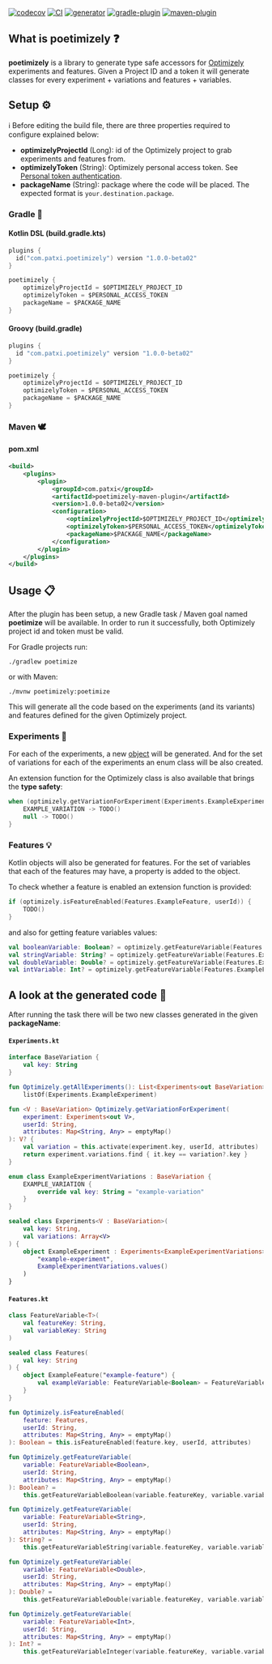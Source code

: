 [![codecov](https://codecov.io/gh/patxibocos/poetimizely/branch/master/graph/badge.svg)](https://codecov.io/gh/patxibocos/poetimizely)
[![CI](https://github.com/patxibocos/poetimizely/workflows/CI/badge.svg)](https://github.com/patxibocos/poetimizely/actions?query=workflow%3ACI)
[![generator](https://img.shields.io/bintray/v/patxibocos/com.patxi/poetimizely-generator?label=generator)](https://bintray.com/patxibocos/com.patxi/poetimizely-generator)
[![gradle-plugin](https://img.shields.io/maven-metadata/v.svg?colorB=007ec6&label=gradle-plugin&metadataUrl=https%3A%2F%2Fplugins.gradle.org%2Fm2%2Fcom%2Fpatxi%2Fpoetimizely%2Fcom.patxi.poetimizely.gradle.plugin%2Fmaven-metadata.xml)](https://plugins.gradle.org/plugin/com.patxi.poetimizely)
[![maven-plugin](https://img.shields.io/bintray/v/patxibocos/com.patxi/poetimizely-maven-plugin?label=maven-plugin)](https://bintray.com/patxibocos/com.patxi/poetimizely-maven-plugin)

## What is poetimizely ❓

**poetimizely** is a library to generate type safe accessors for [Optimizely](https://www.optimizely.com/) experiments and features.
Given a Project ID and a token it will generate classes for every experiment + variations and features + variables.

## Setup ⚙

ℹ️ Before editing the build file, there are three properties required to configure explained below:
- **optimizelyProjectId** (Long): id of the Optimizely project to grab experiments and features from. 
- **optimizelyToken** (String): Optimizely personal access token. See [Personal token authentication](https://docs.developers.optimizely.com/web/docs/personal-token).
- **packageName** (String): package where the code will be placed. The expected format is `your.destination.package`.

### Gradle 🐘

#### Kotlin DSL (build.gradle.kts)

```kotlin
plugins {
  id("com.patxi.poetimizely") version "1.0.0-beta02"
}

poetimizely {
    optimizelyProjectId = $OPTIMIZELY_PROJECT_ID
    optimizelyToken = $PERSONAL_ACCESS_TOKEN
    packageName = $PACKAGE_NAME
}
```

#### Groovy (build.gradle)

```groovy
plugins {
  id "com.patxi.poetimizely" version "1.0.0-beta02"
}

poetimizely {
    optimizelyProjectId = $OPTIMIZELY_PROJECT_ID
    optimizelyToken = $PERSONAL_ACCESS_TOKEN
    packageName = $PACKAGE_NAME
}

```

### Maven 🕊️

#### pom.xml

```xml
<build>
    <plugins>
        <plugin>
            <groupId>com.patxi</groupId>
            <artifactId>poetimizely-maven-plugin</artifactId>
            <version>1.0.0-beta02</version>
            <configuration>
                <optimizelyProjectId>$OPTIMIZELY_PROJECT_ID</optimizelyProjectId>
                <optimizelyToken>$PERSONAL_ACCESS_TOKEN</optimizelyToken>
                <packageName>$PACKAGE_NAME</packageName>
            </configuration>
        </plugin>
    </plugins>
</build>
```

## Usage 📋

After the plugin has been setup, a new Gradle task / Maven goal named **poetimize** will be available. In order to run it successfully, both Optimizely project id and token must be valid.

For Gradle projects run:

```shell
./gradlew poetimize
```

or with Maven:

```shell
./mvnw poetimizely:poetimize
```

This will generate all the code based on the experiments (and its variants) and features defined for the given Optimizely project.

### Experiments 🧪

For each of the experiments, a new [object](https://kotlinlang.org/docs/reference/object-declarations.html#object-declarations) will be generated. And for the set of variations for each of the experiments an enum class will be also created.

An extension function for the Optimizely class is also available that brings the **type safety**:

```kotlin
when (optimizely.getVariationForExperiment(Experiments.ExampleExperiment, userId)) {
    EXAMPLE_VARIATION -> TODO() 
    null -> TODO()
}
```

### Features 💡

Kotlin objects will also be generated for features. For the set of variables that each of the features may have, a property is added to the object.

To check whether a feature is enabled an extension function is provided:

```kotlin
if (optimizely.isFeatureEnabled(Features.ExampleFeature, userId)) {
    TODO()
}
```

and also for getting feature variables values:

```kotlin
val booleanVariable: Boolean? = optimizely.getFeatureVariable(Features.ExampleFeature.exampleBooleanVariable)
val stringVariable: String? = optimizely.getFeatureVariable(Features.ExampleFeature.exampleStringVariable)
val doubleVariable: Double? = optimizely.getFeatureVariable(Features.ExampleFeature.exampleDoubleVariable)
val intVariable: Int? = optimizely.getFeatureVariable(Features.ExampleFeature.exampleIntVariable)
```

## A look at the generated code 👀

After running the task there will be two new classes generated in the given **packageName**:

#### `Experiments.kt`

```kotlin
interface BaseVariation {
    val key: String
}

fun Optimizely.getAllExperiments(): List<Experiments<out BaseVariation>> =
    listOf(Experiments.ExampleExperiment)

fun <V : BaseVariation> Optimizely.getVariationForExperiment(
    experiment: Experiments<out V>,
    userId: String,
    attributes: Map<String, Any> = emptyMap()
): V? {
    val variation = this.activate(experiment.key, userId, attributes)
    return experiment.variations.find { it.key == variation?.key }
}

enum class ExampleExperimentVariations : BaseVariation {
    EXAMPLE_VARIATION {
        override val key: String = "example-variation"
    }
}

sealed class Experiments<V : BaseVariation>(
    val key: String,
    val variations: Array<V>
) {
    object ExampleExperiment : Experiments<ExampleExperimentVariations> (
        "example-experiment",
        ExampleExperimentVariations.values()
    )
}
```

#### `Features.kt`

```kotlin
class FeatureVariable<T>(
    val featureKey: String,
    val variableKey: String
)

sealed class Features(
    val key: String
) {
    object ExampleFeature("example-feature") {
        val exampleVariable: FeatureVariable<Boolean> = FeatureVariable("example-feature", "example-variable")
    } 
}

fun Optimizely.isFeatureEnabled(
    feature: Features,
    userId: String,
    attributes: Map<String, Any> = emptyMap()
): Boolean = this.isFeatureEnabled(feature.key, userId, attributes)

fun Optimizely.getFeatureVariable(
    variable: FeatureVariable<Boolean>,
    userId: String,
    attributes: Map<String, Any> = emptyMap()
): Boolean? =
    this.getFeatureVariableBoolean(variable.featureKey, variable.variableKey, userId, attributes)

fun Optimizely.getFeatureVariable(
    variable: FeatureVariable<String>,
    userId: String,
    attributes: Map<String, Any> = emptyMap()
): String? =
    this.getFeatureVariableString(variable.featureKey, variable.variableKey, userId, attributes)

fun Optimizely.getFeatureVariable(
    variable: FeatureVariable<Double>,
    userId: String,
    attributes: Map<String, Any> = emptyMap()
): Double? =
    this.getFeatureVariableDouble(variable.featureKey, variable.variableKey, userId, attributes)

fun Optimizely.getFeatureVariable(
    variable: FeatureVariable<Int>,
    userId: String,
    attributes: Map<String, Any> = emptyMap()
): Int? =
    this.getFeatureVariableInteger(variable.featureKey, variable.variableKey, userId, attributes)
```
